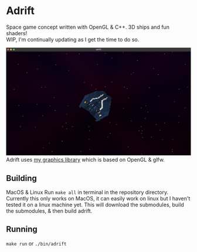 # Adrift
Space game concept written with OpenGL & C++. 3D ships and fun shaders!  
WIP, I'm continually updating as I get the time to do so.    
       
![Screenshot](sc.png)
Adrift uses [my graphics library](https://github.com/collebrusco/flgl) which is based on OpenGL & glfw.

## Building
MacOS & Linux
Run ```make all``` in terminal in the repository directory. Currently this only works on MacOS, it can easily work on linux but I haven't tested it on a linux machine yet. This will download the submodules, build the submodules, & then build adrift.   

## Running
```make run``` or ```./bin/adrift```


